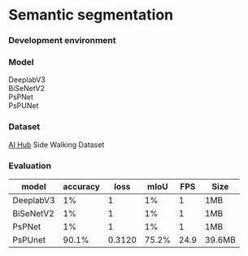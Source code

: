 # Semantic segmentation

### Development environment

### Model 
DeeplabV3  
BiSeNetV2  
PsPNet  
PsPUNet


### Dataset
[AI Hub](http://www.aihub.or.kr/) Side Walking Dataset

### Evaluation
|model|accuracy|loss|mIoU|FPS|Size|
|------|---|---|---|---|--|
|DeeplabV3|1%|1|1%|1|1MB|
|BiSeNetV2|1%|1|1%|1|1MB|
|PsPNet|1%|1|1%|1|1MB|
|PsPUnet|90.1%|0.3120|75.2%|24.9|39.6MB|
